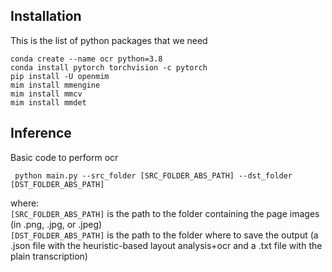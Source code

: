 ## Installation
This is the list of python packages that we need 
```console
conda create --name ocr python=3.8
conda install pytorch torchvision -c pytorch
pip install -U openmim
mim install mmengine
mim install mmcv
mim install mmdet
```

## Inference 
Basic code to perform ocr
```
 python main.py --src_folder [SRC_FOLDER_ABS_PATH] --dst_folder [DST_FOLDER_ABS_PATH]
```
where:  
```[SRC_FOLDER_ABS_PATH]``` is the path to the folder containing the page images (in .png, .jpg, or .jpeg)  
```[DST_FOLDER_ABS_PATH]``` is the path to the folder where to save the output (a .json file with the heuristic-based layout analysis+ocr and a .txt file with the plain transcription)
